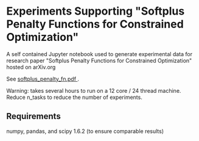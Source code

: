 # Experiments Supporting "Softplus Penalty Functions for Constrained Optimization"

A self contained Jupyter notebook used to generate experimental data for research paper "Softplus Penalty Functions for Constrained Optimization" hosted on arXiv.org

See <a href="./softplus_penalty_fn.pdf"> softplus_penalty_fn.pdf </a>.

Warning: takes several hours to run on a 12 core / 24 thread machine. Reduce n_tasks to reduce the number of experiments.

## Requirements
numpy, pandas, and scipy 1.6.2 (to ensure comparable results)
